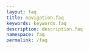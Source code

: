 ```yaml
---
layout: faq
title: navigation.faq
keywords: keywords.faq
description: description.faq
namespace: faq
permalink: /faq
---
```

